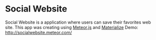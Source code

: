 # Social Website
Social Website is a application where users can save their favorites web site.
This app was creating using [Meteor.js](https://www.meteor.com) and [Materialize](http://materializecss.com)
Demo: http://socialwebsite.meteor.com/